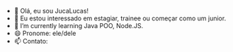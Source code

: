 - 👋 Olá, eu sou JucaLucas!
- 👀 Eu estou interessado em estagiar, trainee ou  começar como um junior.
- 🌱 I’m currently learning Java POO, Node.JS.
- 😄 Pronome: ele/dele
- 📫 Contato: 
  

